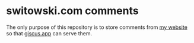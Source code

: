 # switowski.com comments

The only purpose of this repository is to store comments from [my website](https://switowski.com/) so that [giscus.app](https://giscus.app/) can serve them.
